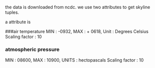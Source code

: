 

the data is downloaded from ncdc.
we use two attributes to get skyline tuples.

a attribute is 

###air temperature 
MIN : -0932, MAX :  + 0618, Unit : Degrees Celsius
Scaling factor : 10

### atmospheric pressure
MIN : 08600, MAX : 10900, UNITS : hectopascals
Scaling factor : 10


